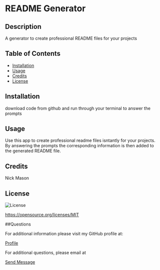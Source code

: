 
  # README Generator

## Description
A generator to create professional README files for your projects 

## Table of Contents 

- [Installation](#installation)
- [Usage](#usage)
- [Credits](#credits)
- [License](#license)

## Installation
download code from github and run through your terminal to answer the prompts


## Usage
Use this app to create professional readme files isntantly for your projects. By answering the prompts the corresponding information is then added to the generated README file. 

## Credits
Nick Mason



## License
![License](https://img.shields.io/badge/License-MIT-yellow.svg)

https://opensource.org/licenses/MIT



##Questions

For additional information please visit my  GitHub profile at:
  <p><a href="https://www.Github.com/Nickmason01">Profile</a></P>
  For additional questions, please email at 
  <p><a href="mailto: nickmason372@yahoo.com">Send Message</a></p>


